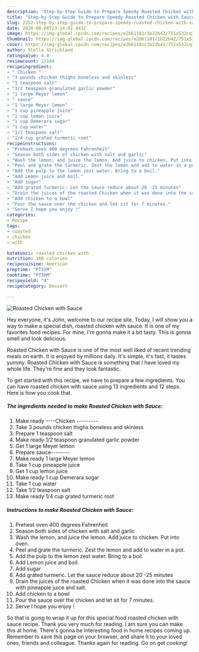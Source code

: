 ```yaml
---
description: "Step-by-Step Guide to Prepare Speedy Roasted Chicken with Sauce"
title: "Step-by-Step Guide to Prepare Speedy Roasted Chicken with Sauce"
slug: 2252-step-by-step-guide-to-prepare-speedy-roasted-chicken-with-sauce
date: 2020-08-08T23:14:02.943Z
image: https://img-global.cpcdn.com/recipes/e2b61181c1b22b42/751x532cq70/roasted-chicken-with-sauce-recipe-main-photo.jpg
thumbnail: https://img-global.cpcdn.com/recipes/e2b61181c1b22b42/751x532cq70/roasted-chicken-with-sauce-recipe-main-photo.jpg
cover: https://img-global.cpcdn.com/recipes/e2b61181c1b22b42/751x532cq70/roasted-chicken-with-sauce-recipe-main-photo.jpg
author: Stella Strickland
ratingvalue: 4.8
reviewcount: 12144
recipeingredient:
- " Chicken "
- "3 pounds chicken thighs boneless and skinless"
- "1 teaspoon salt"
- "1/2 teaspoon granulated garlic powder"
- "1 large Meyer lemon"
- " sauce"
- "1 large Meyer lemon"
- "1 cup pineapple juice"
- "1 cup lemon juice"
- "1 cup Demerara sugar"
- "1 cup water"
- "1/2 teaspoon salt"
- "1/4 cup grated turmeric root"
recipeinstructions:
- "Preheat oven 400 degrees Fahrenheit"
- "Season both sides of chicken with salt and garlic"
- "Wash the lemon, and juice the lemon. Add juice to chicken. Put into oven."
- "Peel and grate the turmeric. Zest the lemon and add to water in a pot."
- "Add the pulp to the lemon zest water. Bring to a boil."
- "Add Lemon juice and boil."
- "Add sugar"
- "Add grated turmeric. Let the sauce reduce about 20 -25 minutes"
- "Drain the juices of the roasted Chicken when it was done into the sauce with pineapple juice and salt."
- "Add chicken to a bowl"
- "Pour the sauce over the chicken and let sit for 7 minutes."
- "Serve I hope you enjoy !"
categories:
- Recipe
tags:
- roasted
- chicken
- with

katakunci: roasted chicken with 
nutrition: 160 calories
recipecuisine: American
preptime: "PT32M"
cooktime: "PT30M"
recipeyield: "4"
recipecategory: Dessert

---
```



![Roasted Chicken with Sauce](https://img-global.cpcdn.com/recipes/e2b61181c1b22b42/751x532cq70/roasted-chicken-with-sauce-recipe-main-photo.jpg)

Hey everyone, it's John, welcome to our recipe site. Today, I will show you a way to make a special dish, roasted chicken with sauce. It is one of my favorites food recipes. For mine, I'm gonna make it a bit tasty. This is gonna smell and look delicious.

Roasted Chicken with Sauce is one of the most well liked of recent trending meals on earth. It is enjoyed by millions daily. It's simple, it's fast, it tastes yummy. Roasted Chicken with Sauce is something that I have loved my whole life. They're fine and they look fantastic.




To get started with this recipe, we have to prepare a few ingredients. You can have roasted chicken with sauce using 13 ingredients and 12 steps. Here is how you cook that.

<!--inarticleads1-->

##### The ingredients needed to make Roasted Chicken with Sauce:

1. Make ready  ----Chicken ---------
1. Take 3 pounds chicken thighs boneless and skinless
1. Prepare 1 teaspoon salt
1. Make ready 1/2 teaspoon granulated garlic powder
1. Get 1 large Meyer lemon
1. Prepare  sauce--------
1. Make ready 1 large Meyer lemon
1. Take 1 cup pineapple juice
1. Get 1 cup lemon juice
1. Make ready 1 cup Demerara sugar
1. Take 1 cup water
1. Take 1/2 teaspoon salt
1. Make ready 1/4 cup grated turmeric root




<!--inarticleads2-->

##### Instructions to make Roasted Chicken with Sauce:

1. Preheat oven 400 degrees Fahrenheit
1. Season both sides of chicken with salt and garlic
1. Wash the lemon, and juice the lemon. Add juice to chicken. Put into oven.
1. Peel and grate the turmeric. Zest the lemon and add to water in a pot.
1. Add the pulp to the lemon zest water. Bring to a boil.
1. Add Lemon juice and boil.
1. Add sugar
1. Add grated turmeric. Let the sauce reduce about 20 -25 minutes
1. Drain the juices of the roasted Chicken when it was done into the sauce with pineapple juice and salt.
1. Add chicken to a bowl
1. Pour the sauce over the chicken and let sit for 7 minutes.
1. Serve I hope you enjoy !




So that is going to wrap it up for this special food roasted chicken with sauce recipe. Thank you very much for reading. I am sure you can make this at home. There's gonna be interesting food in home recipes coming up. Remember to save this page on your browser, and share it to your loved ones, friends and colleague. Thanks again for reading. Go on get cooking!
